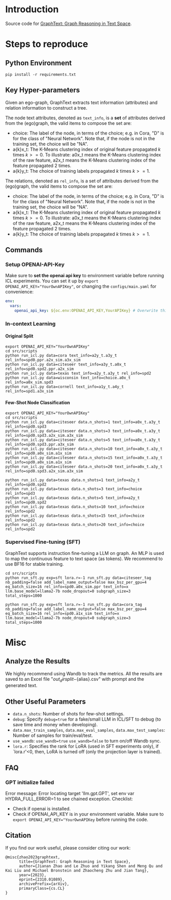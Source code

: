 # Introduction
Source code for [GraphText: Graph Reasoning in Text Space](https://arxiv.org/abs/2310.01089).

# Steps to reproduce

## Python Environment

```shell
pip install -r requirements.txt
```
## Key Hyper-parameters
Given an ego-graph, GraphText extracts text information (attributes) and relation information to construct a tree.

The node text attributes, denoted as `text_info`, is a **set** of attributes derived from the (ego)graph, the valid items to compose the set are:
- choice: The label of the node, in terms of the choice; e.g. in Cora, "D" is for the class of "Neural Network". Note that, if the node is not in the training set, the choice will be "NA".
- a{k}x_t: The K-Means clustering index of original feature propagated $k$ times $k>=0$. To illustrate: a0x_t means the K-Means clustering index of the raw feature, a2x_t means the K-Means clustering index of the feature propagated 2 times.
- a{k}y_t: The choice of training labels propagated $k$ times $k>=1$.


The relations, denoted as `rel_info`, is a set of attributes derived from the (ego)graph, the valid items to compose the set are:
- choice: The label of the node, in terms of the choice; e.g. in Cora, "D" is for the class of "Neural Network". Note that, if the node is not in the training set, the choice will be "NA".
- a{k}x_t: The K-Means clustering index of original feature propagated $k$ times $k>=0$. To illustrate: a0x_t means the K-Means clustering index of the raw feature, a2x_t means the K-Means clustering index of the feature propagated 2 times.
- a{k}y_t: The choice of training labels propagated $k$ times $k>=1$.


## Commands

### Setup OPENAI-API-Key
Make sure to **set the openai api key** to environment variable before running ICL experiments. You can set it up by 
`export OPENAI_API_KEY="YourOwnAPIKey"`, or changing the `configs/main.yaml` for convenience:

```yaml
env:
  vars:
    openai_api_key: ${oc.env:OPENAI_API_KEY,YourAPIKey} # Overwrite this to your API key
```

### In-context Learning
#### Original Split
```shell
export OPENAI_API_KEY="YourOwnAPIKey"
cd src/scripts
python run_icl.py data=cora text_info=a2y_t.a3y_t rel_info=spd0.ppr.a2x_sim.a3x_sim 
python run_icl.py data=citeseer text_info=a3y_t.a0x_t rel_info=spd0.spd2.ppr.a2x_sim 
python run_icl.py data=texas text_info=a2y_t.a3y_t rel_info=spd2 
python run_icl.py data=wisconsin text_info=choice.a0x_t rel_info=a0x_sim.spd3
python run_icl.py data=cornell text_info=a1y_t.a4y_t rel_info=spd1.a3x_sim
```
#### Few-Shot Node Classification

```shell
export OPENAI_API_KEY="YourOwnAPIKey"
cd src/scripts
python run_icl.py data=citeseer data.n_shots=1 text_info=a0x_t.a3y_t rel_info=spd0.spd3
python run_icl.py data=citeseer data.n_shots=3 text_info=a0x_t.a3y_t rel_info=spd0.spd3.a2x_sim.a3x_sim
python run_icl.py data=citeseer data.n_shots=5 text_info=a0x_t.a3y_t rel_info=spd0.spd3.ppr.a3x_sim
python run_icl.py data=citeseer data.n_shots=10 text_info=a0x_t.a3y_t rel_info=spd0.a0x_sim.a1x_sim
python run_icl.py data=citeseer data.n_shots=15 text_info=a0x_t.a3y_t rel_info=spd0.a0x_sim.a1x_sim
python run_icl.py data=citeseer data.n_shots=20 text_info=a0x_t.a3y_t rel_info=spd0.spd3.a2x_sim.a3x_sim

python run_icl.py data=texas data.n_shots=1 text_info=a2y_t rel_info=spd0.spd2
python run_icl.py data=texas data.n_shots=3 text_info=choice rel_info=spd3
python run_icl.py data=texas data.n_shots=5 text_info=a2y_t rel_info=spd0.spd2
python run_icl.py data=texas data.n_shots=10 text_info=choice rel_info=spd2
python run_icl.py data=texas data.n_shots=15 text_info=choice rel_info=spd2
python run_icl.py data=texas data.n_shots=20 text_info=choice rel_info=spd2
```

### Supervised  Fine-tuning (SFT)
GraphText supports instruction fine-tuning a LLM on graph. An MLP is used to map the continuous feature to text space (as tokens). We recommend to use BF16 for stable training.
```shell
cd src/scripts
python run_sft.py exp=sft lora.r=-1 run_sft.py data=citeseer_tag nb_padding=false add_label_name_output=false max_bsz_per_gpu=4 eq_batch_size=16 rel_info=spd0.a0x_sim.ppr text_info=x llm.base_model=llama2-7b node_dropout=0 subgraph_size=3 total_steps=1000

python run_sft.py exp=sft lora.r=-1 run_sft.py data=cora_tag nb_padding=false add_label_name_output=false max_bsz_per_gpu=4 eq_batch_size=16 rel_info=spd0.a1x_sim text_info=x llm.base_model=llama2-7b node_dropout=0 subgraph_size=3 total_steps=1000
```
# Misc
## Analyze the Results
We highly recommend using Wandb to track the metrics. All the results are saved to an Excel file "${out_dir}{split}-${alias}.csv" with prompt and the generated text.

## Other Useful Parameters 
- `data.n_shots`: Number of shots for few-shot settings. 
- `debug`: Specify `debug=true` for a fake/small LLM in ICL/SFT to debug (to save time and money when developing). 
- `data.max_train_samples`, `data.max_eval_samples`, `data.max_test_samples`: Number of samples for train/eval/test. 
- `use_wandb`: `use_wandb=true` `use_wandb=false` to turn on/off Wandb sync. 
- `lora.r`: Specifies the rank for LoRA (used in SFT experiments only), if `lora.r'<0, then, LoRA is turned off (only the projection layer is trained).

## FAQ
### GPT initialize failed
Error message: Error locating target 'llm.gpt.GPT', set env var HYDRA_FULL_ERROR=1 to see chained exception.
Checklist:
- Check if openai is installed.
- Check if OPENAI_API_KEY is in your environment variable. Make sure to `export OPENAI_API_KEY="YourOwnAPIKey` before running the code.


## Citation
If you find our work useful, please consider citing our work:
```
@misc{zhao2023graphtext,
      title={GraphText: Graph Reasoning in Text Space}, 
      author={Jianan Zhao and Le Zhuo and Yikang Shen and Meng Qu and Kai Liu and Michael Bronstein and Zhaocheng Zhu and Jian Tang},
      year={2023},
      eprint={2310.01089},
      archivePrefix={arXiv},
      primaryClass={cs.CL}
}
```